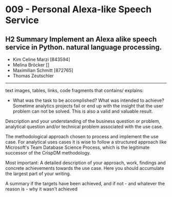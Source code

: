 # 009 - Personal Alexa-like Speech Service
## H2 Summary Implement an Alexa alike speech service in Python. natural language processing.


- Kim Celine Marzi [843594]
- Melina Bröcker []
- Maximilian Schmitt [872765]
- Thomas Zeutschler

- - - -


text images, tables, links, code fragments that contains/ explains: 
- What was the task to be accomplished? What was intended to achieve? Sometime analytics projects fail or end up with the insight that the user problem can not be solved. This is also a valid and valuable result.

Description and your understanding of the business question or problem, analytical question and/or technical problem associated with the use case.

The methodological approach chosen to process and implement the use case.
For analytical uses cases it is wise to follow a structured approach like Microsoft's Team Database Science Process, which is the legitimate successor of the CrispDM methodology.

Most important: A detailed description of your approach, work, findings and concrete achievements towards the use case. Here you should accumulate the largest part of your writing.

A summary if the targets have been achieved, and if not - and whatever the reason is - why it wasn't achieved

